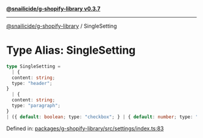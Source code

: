[**@snailicide/g-shopify-library v0.3.7**](../README.md)

---

[@snailicide/g-shopify-library](../README.md) / SingleSetting

# Type Alias: SingleSetting

```ts
type SingleSetting =
  | {
  content: string;
  type: "header";
}
  | {
  content: string;
  type: "paragraph";
}
| ({ default: boolean; type: "checkbox"; } | { default: number; type: "number"; placeholder?: string | undefined; } | { default: string | number; options: { value: string; label: string; }[]; type: "radio"; } | ... 20 more ... | { ...; }) & { ...; };
```

Defined in:
[packages/g-shopify-library/src/settings/index.ts:83](https://github.com/gbtunney/snailicide-monorepo/blob/master/packages/g-shopify-library/src/settings/index.ts#L83)
